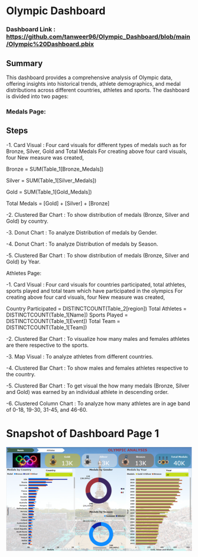 # Olympic Dashboard

### Dashboard Link : https://github.com/tanweer96/Olympic_Dashboard/blob/main/Olympic%20Dashboard.pbix

## Summary

This dashboard provides a comprehensive analysis of Olympic data, offering insights into historical trends, athlete demographics, and medal distributions across different countries, athletes and sports. The dashboard is divided into two pages:

### Medals Page:

## Steps

-1. Card Visual : Four card visuals for different types of medals such as for Bronze, Silver, Gold and Total Medals
For creating above four card visuals, four New measure was created,

Bronze = SUM(Table_1[Bronze_Medals])

Silver = SUM(Table_1[Silver_Medals])

Gold = SUM(Table_1[Gold_Medals])

Total Medals = [Gold] + [Silver] + [Bronze]

-2. Clustered Bar Chart : To show distribution of medals (Bronze, Silver and Gold) by country.

-3. Donut Chart : To analyze Distribution of medals by Gender.

-4. Donut Chart : To analyze Distribution of medals by Season.

-5. Clustered Bar Chart : To show distribution of medals (Bronze, Silver and Gold) by Year.


Athletes Page:

-1. Card Visual : Four card visuals for countries participated, total athletes, sports played and total team which have participated in the olympics
For creating above four card visuals, four New measure was created,

Country Participated = DISTINCTCOUNT(Table_2[region])
Total Athletes = DISTINCTCOUNT(Table_1[Name])
Sports Played = DISTINCTCOUNT(Table_1[Event])
Total Team = DISTINCTCOUNT(Table_1[Team])

-2. Clustered Bar Chart : To visualize how many males and females athletes are there respective to the sports.

-3. Map Visual : To analyze athletes from different countries.

-4. Clustered Bar Chart : To show males and females athletes respective to the country.

-5. Clustered Bar Chart : To get visual the how many medals (Bronze, Silver and Gold) was earned by an individual athlete in descending order.

-6.  Clustered Column Chart : To analyze how many athletes are in age band of 0-18, 19-30, 31-45, and 46-60.

# Snapshot of Dashboard Page 1
![Page_1](https://github.com/tanweer96/Olympic_Dashboard/blob/main/Page_1.png)

